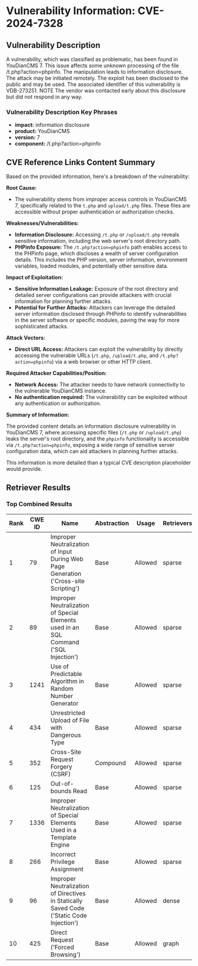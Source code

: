 # Vulnerability Information: CVE-2024-7328

## Vulnerability Description
A vulnerability, which was classified as problematic, has been found in YouDianCMS 7. This issue affects some unknown processing of the file /t.php?action=phpinfo. The manipulation leads to information disclosure. The attack may be initiated remotely. The exploit has been disclosed to the public and may be used. The associated identifier of this vulnerability is VDB-273251. NOTE The vendor was contacted early about this disclosure but did not respond in any way.

### Vulnerability Description Key Phrases
- **impact:** information disclosure
- **product:** YouDianCMS
- **version:** 7
- **component:** /t.php?action=phpinfo

## CVE Reference Links Content Summary
Based on the provided information, here's a breakdown of the vulnerability:

**Root Cause:**

*   The vulnerability stems from improper access controls in YouDianCMS 7, specifically related to the `t.php` and `upload/t.php` files. These files are accessible without proper authentication or authorization checks.

**Weaknesses/Vulnerabilities:**

*   **Information Disclosure:** Accessing `/t.php` or `/upload/t.php` reveals sensitive information, including the web server's root directory path.
*   **PHPinfo Exposure:**  The `/t.php?action=phpinfo` path enables access to the PHPinfo page, which discloses a wealth of server configuration details. This includes the PHP version, server information, environment variables, loaded modules, and potentially other sensitive data.

**Impact of Exploitation:**

*   **Sensitive Information Leakage:** Exposure of the root directory and detailed server configurations can provide attackers with crucial information for planning further attacks.
*   **Potential for Further Attacks:** Attackers can leverage the detailed server information disclosed through PHPinfo to identify vulnerabilities in the server software or specific modules, paving the way for more sophisticated attacks.

**Attack Vectors:**

*   **Direct URL Access:** Attackers can exploit the vulnerability by directly accessing the vulnerable URLs (`/t.php`, `/upload/t.php`, and `/t.php?action=phpinfo`) via a web browser or other HTTP client.

**Required Attacker Capabilities/Position:**

*   **Network Access:** The attacker needs to have network connectivity to the vulnerable YouDianCMS instance.
*   **No authentication required:**  The vulnerability can be exploited without any authentication or authorization.

**Summary of Information:**

The provided content details an information disclosure vulnerability in YouDianCMS 7, where accessing specific files (`/t.php` or `/upload/t.php`) leaks the server's root directory, and the `phpinfo` functionality is accessible via `/t.php?action=phpinfo`, exposing a wide range of sensitive server configuration data, which can aid attackers in planning further attacks.

This information is more detailed than a typical CVE description placeholder would provide.

## Retriever Results

### Top Combined Results

| Rank | CWE ID | Name | Abstraction | Usage  | Retrievers | Individual Scores |
|------|--------|------|-------------|-------|------------|-------------------|
| 1 | 79 | Improper Neutralization of Input During Web Page Generation ('Cross-site Scripting') | Base | Allowed | sparse | 0.179 |
| 2 | 89 | Improper Neutralization of Special Elements used in an SQL Command ('SQL Injection') | Base | Allowed | sparse | 0.177 |
| 3 | 1241 | Use of Predictable Algorithm in Random Number Generator | Base | Allowed | sparse | 0.141 |
| 4 | 434 | Unrestricted Upload of File with Dangerous Type | Base | Allowed | sparse | 0.138 |
| 5 | 352 | Cross-Site Request Forgery (CSRF) | Compound | Allowed | sparse | 0.137 |
| 6 | 125 | Out-of-bounds Read | Base | Allowed | sparse | 0.136 |
| 7 | 1336 | Improper Neutralization of Special Elements Used in a Template Engine | Base | Allowed | sparse | 0.136 |
| 8 | 266 | Incorrect Privilege Assignment | Base | Allowed | sparse | 0.136 |
| 9 | 96 | Improper Neutralization of Directives in Statically Saved Code ('Static Code Injection') | Base | Allowed | dense | 0.594 |
| 10 | 425 | Direct Request ('Forced Browsing') | Base | Allowed | graph | 0.002 |

